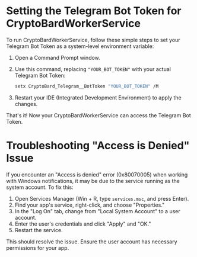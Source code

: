 # Setting the Telegram Bot Token for CryptoBardWorkerService

To run CryptoBardWorkerService, follow these simple steps to set your Telegram Bot Token as a system-level environment variable:

1. Open a Command Prompt window.

2. Use this command, replacing `"YOUR_BOT_TOKEN"` with your actual Telegram Bot Token:

   ```bash
   setx CryptoBard_Telegram__BotToken "YOUR_BOT_TOKEN" /M

3. Restart your IDE (Integrated Development Environment) to apply the changes.

That's it! Now your CryptoBardWorkerService can access the Telegram Bot Token.

# Troubleshooting "Access is Denied" Issue

If you encounter an "Access is denied" error (0x80070005) when working with Windows notifications, it may be due to the service running as the system account. To fix this:

1. Open Services Manager (Win + R, type `services.msc`, and press Enter).
2. Find your app's service, right-click, and choose "Properties."
3. In the "Log On" tab, change from "Local System Account" to a user account.
4. Enter the user's credentials and click "Apply" and "OK."
5. Restart the service.

This should resolve the issue. Ensure the user account has necessary permissions for your app.